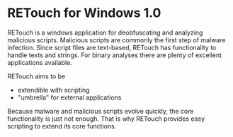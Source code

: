 RETouch for Windows 1.0
================

RETouch is a windows application for deobfuscating and analyzing malicious scripts. Malicious scripts are commonly the first step of malware infection. Since script files are text-based, RETouch has functionality to handle texts and strings. For binary analyses there are plenty of excellent applications available.

RETouch aims to be
-	extendible with scripting
-	"umbrella" for external applications

Because malware and malicious scripts evolve quickly, the core functionality is just not enough. That is why RETouch provides easy scripting to extend its core functions.


